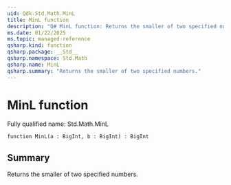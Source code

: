 ```yaml
---
uid: Qdk.Std.Math.MinL
title: MinL function
description: "Q# MinL function: Returns the smaller of two specified numbers."
ms.date: 01/22/2025
ms.topic: managed-reference
qsharp.kind: function
qsharp.package: __Std__
qsharp.namespace: Std.Math
qsharp.name: MinL
qsharp.summary: "Returns the smaller of two specified numbers."
---
```


# MinL function

Fully qualified name: Std.Math.MinL

```qsharp
function MinL(a : BigInt, b : BigInt) : BigInt
```

## Summary
Returns the smaller of two specified numbers.
